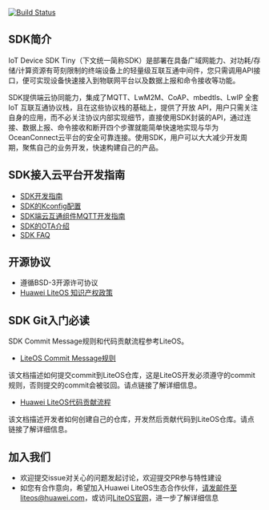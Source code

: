 [![Build Status](https://travis-ci.org/LiteOS/LiteOS_Lab.svg?branch=master)](https://travis-ci.org/LiteOS/LiteOS_Lab)

## SDK简介

IoT Device SDK Tiny（下文统一简称SDK）是部署在具备广域网能力、对功耗/存储/计算资源有苛刻限制的终端设备上的轻量级互联互通中间件，您只需调用API接口，便可实现设备快速接入到物联网平台以及数据上报和命令接收等功能。

SDK提供端云协同能力，集成了MQTT、LwM2M、CoAP、mbedtls、LwIP 全套 IoT 互联互通协议栈，且在这些协议栈的基础上，提供了开放 API，用户只需关注自身的应用，而不必关注协议内部实现细节，直接使用SDK封装的API，通过连接、数据上报、命令接收和断开四个步骤就能简单快速地实现与华为OceanConnect云平台的安全可靠连接。使用SDK，用户可以大大减少开发周期，聚焦自己的业务开发，快速构建自己的产品。

## SDK接入云平台开发指南

* [SDK开发指南](./doc/Huawei_IoT_Link_SDK_Developer_Guide.md)
* [SDK的Kconfig配置](./tools/kconfig/Readme.md)
* [SDK端云互通组件MQTT开发指南](./doc/iot_mqtt/Huawei_IoT_Link_SDK_MQTT_Developer_Guide.md)
* [SDK的OTA介绍](./doc/ota/ota.md)
* [SDK FAQ](./FAQ/readme.md)

## 开源协议

* 遵循BSD-3开源许可协议
* [Huawei LiteOS 知识产权政策](http://developer.huawei.com/ict/cn/site-iot/article/iot-intellectual-property-rights)

## SDK Git入门必读

SDK Commit Message规则和代码贡献流程参考LiteOS。

- [LiteOS Commit Message规则](./doc/LiteOS_Commit_Message.md)

该文档描述如何提交commit到LiteOS仓库，这是LiteOS开发必须遵守的commit规则，否则提交的commit会被驳回。请点链接了解详细信息。

- [Huawei LiteOS代码贡献流程](./doc/LiteOS_Contribute_Guide_GitGUI.md)

该文档描述开发者如何创建自己的仓库，开发然后贡献代码到LiteOS仓库。请点链接了解详细信息。


## 加入我们
* 欢迎提交issue对关心的问题发起讨论，欢迎提交PR参与特性建设
* 如您有合作意向，希望加入Huawei LiteOS生态合作伙伴，请发邮件至liteos@huawei.com，或访问[LiteOS官网](http://www.huawei.com/liteos)，进一步了解详细信息


